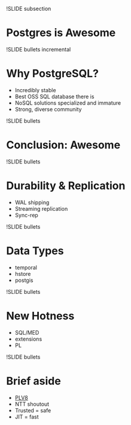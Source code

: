 !SLIDE subsection

# Postgres is Awesome #

!SLIDE bullets incremental

# Why PostgreSQL?

* Incredibly stable
* Best OSS SQL database there is
* NoSQL solutions specialized and immature
* Strong, diverse community

!SLIDE bullets

# Conclusion: Awesome

!SLIDE bullets

# Durability & Replication

* WAL shipping
* Streaming replication
* Sync-rep

!SLIDE bullets

# Data Types

* temporal
* hstore
* postgis

!SLIDE bullets

# New Hotness

* SQL/MED
* extensions
* PL

!SLIDE bullets

# Brief aside

* [PLV8](http://code.google.com/p/plv8js/)
* NTT shoutout
* Trusted = safe
* JIT = fast

